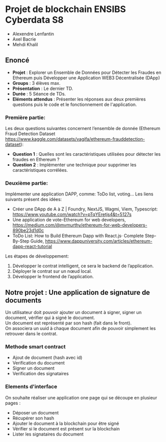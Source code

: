 # Projet de blockchain ENSIBS Cyberdata S8

* Alexendre Lenfantin
* Axel Bacrie
* Mehdi Khalil

## Enoncé

* **Projet** : Explorer un Ensemble de Données pour Détecter les Fraudes en Ethereum puis Développer une Application WEB3 Décentralisée (DApp) 
* **Groups** : 3 élèves max.
* **Présentation** : Le dernier TD.
* **Durée** : 5 Séance de TDs.
* **Eléments attendus** : Présenter les réponses aux deux premières questions puis le code et le fonctionnement de l'application.

### Première partie: 

Les deux questions suivantes concernent l’ensemble de donnée (Ethereum Fraud Detection Dataset https://www.kaggle.com/datasets/vagifa/ethereum-frauddetection-dataset):

* **Question 1** : Quelles sont les caractéristiques utilisées pour détecter les fraudes en Ethereum ?
* **Question 2** : Implémenter une technique pour supprimer les caractéristiques corrélées.

### Deuxième partie:
Implémenter une application DAPP, comme: ToDo list, voting...
Les liens suivants présent des idées:

* Créer une DApp de A à Z | Foundry, NextJS, Wagmi, Viem, Typescript: https://www.youtube.com/watch?v=pTqYEretjs4&t=5127s
* Une application de vote-Ethereum for web developers, https://medium.com/@mvmurthy/ethereum-for-web-developers-890be23d1d0c
* ToDo List: How to Build Ethereum Dapp with React.js· Complete Step-By-Step Guide, https://www.dappuniversity.com/articles/ethereum-dapp-react-tutorial

Les étapes de développement:
1. Développer le contrat intelligent, ce sera le backend de l’application.
2. Déployer le contrat sur un nœud local.
3. Développer le frontend de l’application.

## Notre projet : Une application de signature de documents

Un utilisateur doit pouvoir ajouter un document à signer, signer un document, vérifier qui à signé le document. <br>
Un document est représenté par son hash (fait dans le front). <br>
On associera un uuid à chaque document afin de pouvoir simplement les retrouver dans le contrat.

### Methode smart contract

* Ajout de document (hash avec id)
* Verification du document 
* Signer un document
* Verification des signataires
  
### Elements d'interface

On souhaite réaliser une application one page qui se découpe en plusieur pages :

* Déposer un document
* Récupérer son hash
* Ajouter le document à la blockchain pour être signé
* Vérifier si le document est présent sur la blockchain
* Lister les signataires du document






